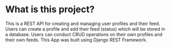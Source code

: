 # What is this project?

This is a REST API for creating and managing user profiles and their feed.
Users can create a profile and add their feed (status) which will be stored in a database.
Users can conduct CRUD operations on their own profiles and their own feeds.
This App was built using Django REST Framework.